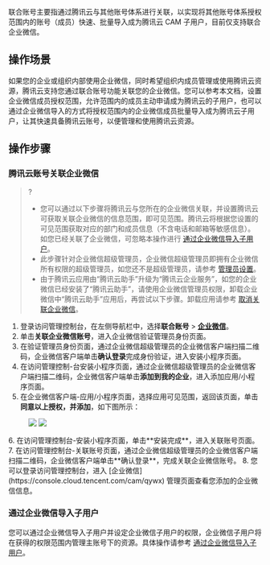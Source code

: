 联合账号主要指通过腾讯云与其他账号体系进行关联，以实现将其他账号体系授权范围内的账号（成员）快速、批量导入成为腾讯云 CAM 子用户，目前仅支持联合企业微信。

## 操作场景
如果您的企业或组织内部使用企业微信，同时希望组织内成员管理或使用腾讯云资源，腾讯云支持您通过联合账号功能关联您的企业微信。您可以参考本文档，设置企业微信成员授权范围，允许范围内的成员主动申请成为腾讯云的子用户，也可以通过企业微信导入的方式将授权范围内的企业微信成员批量导入成为腾讯云子用户，让其快速具备腾讯云账号，以便管理和使用腾讯云资源。


## 操作步骤
### 腾讯云账号关联企业微信
> ?
> - 您可以通过以下步骤将腾讯云与您所在的企业微信关联，并设置腾讯云可获取关联企业微信的信息范围，即可见范围。腾讯云将根据您设置的可见范围获取对应的部门和成员信息（不含电话和邮箱等敏感信息）。如您已经关联了企业微信，可忽略本操作进行  [通过企业微信导入子用户](#通过企业微信导入子用户)。
> - 此步骤针对企业微信超级管理员，企业微信超级管理员即拥有企业微信所有权限的超级管理员，如您还不是超级管理员，请参考 [管理员设置](https://open.work.weixin.qq.com/help?person_id=1&doc_id=13136)。
> - 由于腾讯云应用由“腾讯云助手”升级为“腾讯云企业服务”，如您的企业微信已经安装了“腾讯云助手”，请使用企业微信管理员权限，卸载企业微信中“腾讯云助手”应用后，再尝试以下步骤。卸载应用请参考 [取消关联企业微信](https://cloud.tencent.com/document/product/598/36315)。
> 
1. 登录访问管理控制台，在左侧导航栏中，选择**联合账号** > **[企业微信](https://console.cloud.tencent.com/cam/qywx)**。
2. 单击**关联企业微信账号**，进入企业微信验证管理员身份页面。
3. 在验证管理员身份页面，通过企业微信超级管理员的企业微信客户端扫描二维码，企业微信客户端单击**确认登录**完成身份验证，进入安装小程序页面。
4. 在访问管理控制-台安装小程序页面，通过企业微信超级管理员的企业微信客户端扫描二维码，企业微信客户端单击**添加到我的企业**，进入添加应用/小程序页面。
5. 在企业微信客户端-应用/小程序页面，选择应用可见范围，返回该页面，单击**同意以上授权，并添加**，如下图所示：
<figure class="half">
<img src="https://qcloudimg.tencent-cloud.cn/raw/30917dea05220164871d74d5da2c0c91.png">
<img src="https://qcloudimg.tencent-cloud.cn/raw/b46985257dd40a88171cbdd1c9820594.png" />
</figure>
6. 在访问管理控制台-安装小程序页面，单击**安装完成**，进入关联账号页面。
7. 在访问管理控制台-关联账号页面，通过企业微信超级管理员的企业微信客户端扫描二维码，企业微信客户端单击**确认登录**，完成关联企业微信账号。
8. 您可以登录访问管理控制台，进入 [企业微信](https://console.cloud.tencent.com/cam/qywx) 管理页面查看您添加的企业微信信息。

### 通过企业微信导入子用户[](id:通过企业微信导入子用户)
您可以通过企业微信导入子用户并设定企业微信子用户的权限，企业微信子用户将在获得的权限范围内管理主账号下的资源。具体操作请参考 [通过企业微信导入子用户](https://cloud.tencent.com/document/product/598/36287)。


